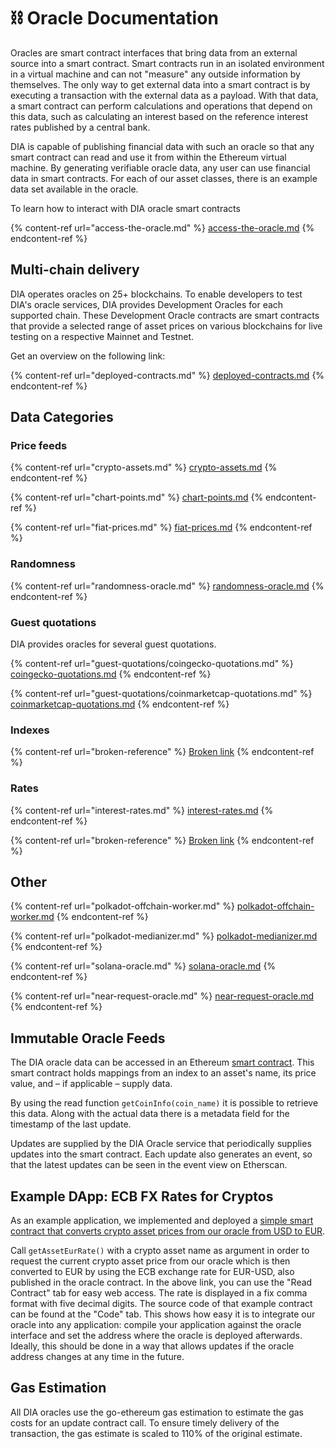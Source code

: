 # ⛓ Oracle Documentation

Oracles are smart contract interfaces that bring data from an external source into a smart contract. Smart contracts run in an isolated environment in a virtual machine and can not "measure" any outside information by themselves. The only way to get external data into a smart contract is by executing a transaction with the external data as a payload. With that data, a smart contract can perform calculations and operations that depend on this data, such as calculating an interest based on the reference interest rates published by a central bank.

DIA is capable of publishing financial data with such an oracle so that any smart contract can read and use it from within the Ethereum virtual machine. By generating verifiable oracle data, any user can use financial data in smart contracts. For each of our asset classes, there is an example data set available in the oracle.

To learn how to interact with DIA oracle smart contracts

{% content-ref url="access-the-oracle.md" %}
[access-the-oracle.md](access-the-oracle.md)
{% endcontent-ref %}

## Multi-chain delivery

DIA operates oracles on 25+ blockchains. To enable developers to test DIA's oracle services, DIA provides Development Oracles for each supported chain. These Development Oracle contracts are smart contracts that provide a selected range of asset prices on various blockchains for live testing on a respective Mainnet and Testnet.

Get an overview on the following link:

{% content-ref url="deployed-contracts.md" %}
[deployed-contracts.md](deployed-contracts.md)
{% endcontent-ref %}

## Data Categories

### Price feeds

{% content-ref url="crypto-assets.md" %}
[crypto-assets.md](crypto-assets.md)
{% endcontent-ref %}

{% content-ref url="chart-points.md" %}
[chart-points.md](chart-points.md)
{% endcontent-ref %}

{% content-ref url="fiat-prices.md" %}
[fiat-prices.md](fiat-prices.md)
{% endcontent-ref %}

### Randomness

{% content-ref url="randomness-oracle.md" %}
[randomness-oracle.md](randomness-oracle.md)
{% endcontent-ref %}

### Guest quotations

DIA provides oracles for several guest quotations.

{% content-ref url="guest-quotations/coingecko-quotations.md" %}
[coingecko-quotations.md](guest-quotations/coingecko-quotations.md)
{% endcontent-ref %}

{% content-ref url="guest-quotations/coinmarketcap-quotations.md" %}
[coinmarketcap-quotations.md](guest-quotations/coinmarketcap-quotations.md)
{% endcontent-ref %}

### Indexes

{% content-ref url="broken-reference" %}
[Broken link](broken-reference)
{% endcontent-ref %}

### Rates

{% content-ref url="interest-rates.md" %}
[interest-rates.md](interest-rates.md)
{% endcontent-ref %}

{% content-ref url="broken-reference" %}
[Broken link](broken-reference)
{% endcontent-ref %}

## Other

{% content-ref url="polkadot-offchain-worker.md" %}
[polkadot-offchain-worker.md](polkadot-offchain-worker.md)
{% endcontent-ref %}

{% content-ref url="polkadot-medianizer.md" %}
[polkadot-medianizer.md](polkadot-medianizer.md)
{% endcontent-ref %}

{% content-ref url="solana-oracle.md" %}
[solana-oracle.md](solana-oracle.md)
{% endcontent-ref %}

{% content-ref url="near-request-oracle.md" %}
[near-request-oracle.md](near-request-oracle.md)
{% endcontent-ref %}

## Immutable Oracle Feeds

The DIA oracle data can be accessed in an Ethereum [smart contract](https://etherscan.io/address/0xD47FDf51D61c100C447E2D4747c7126F19fa23Ef). This smart contract holds mappings from an index to an asset's name, its price value, and – if applicable – supply data.

By using the read function `getCoinInfo(coin_name)` it is possible to retrieve this data. Along with the actual data there is a metadata field for the timestamp of the last update.

Updates are supplied by the DIA Oracle service that periodically supplies updates into the smart contract. Each update also generates an event, so that the latest updates can be seen in the event view on Etherscan.

## Example DApp: ECB FX Rates for Cryptos

As an example application, we implemented and deployed a [simple smart contract that converts crypto asset prices from our oracle from USD to EUR](https://etherscan.io/address/0xccb30bf12177705d41ac208802a6066482a76eaa).&#x20;

Call `getAssetEurRate()` with a crypto asset name as argument in order to request the current crypto asset price from our oracle which is then converted to EUR by using the ECB exchange rate for EUR-USD, also published in the oracle contract.  In the above link, you can use the "Read Contract" tab for easy web access. The rate is displayed in a fix comma format with five decimal digits. The source code of that example contract can be found at the "Code" tab. This shows how easy it is to integrate our oracle into any application: compile your application against the oracle interface and set the address where the oracle is deployed afterwards. Ideally, this should be done in a way that allows updates if the oracle address changes at any time in the future.

## Gas Estimation

All DIA oracles use the go-ethereum gas estimation to estimate the gas costs for an update contract call. To ensure timely delivery of the transaction, the gas estimate is scaled to 110% of the original estimate.
